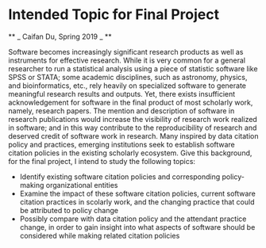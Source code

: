 # Intended Topic for Final Project
** _ Caifan Du, Spring 2019 _ **

Software becomes increasingly significant research products as well as instruments for effective research. While it is very common for a general researcher to run a statistical analysis using a piece of statistic software like SPSS or STATA; some academic disciplines, such as astronomy, physics, and bioinformatics, etc., rely heavily on specialized software to generate meaningful research results and outputs. Yet, there exists insufficient acknowledgement for software in the final product of most scholarly work, namely, research papers. The mention and description of software in research publications would increase the visibility of research work realized in software; and in this way contribute to the reproducibility of research and deserved credit of software work in research. Many inspired by data citation policy and practices, emerging institutions seek to establish software citation policies in the existing scholarly ecosystem. Give this background, for the final project, I intend to study the following topics:

* Identify existing software citation policies and corresponding policy-making organizational entities
* Examine the impact of these software citation policies, current software citation practices in scolarly work, and the changing practice that could be attributed to policy change
* Possibly compare with data citation policy and the attendant practice change, in order to gain insight into what aspects of software should be considered while making related citation policies
